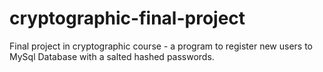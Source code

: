 # cryptographic-final-project
Final project in cryptographic course - a program to register new users to MySql Database with a salted hashed passwords.
